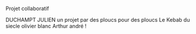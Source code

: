 Projet collaboratif 










DUCHAMPT JULIEN 
un projet par des ploucs pour des ploucs
Le Kebab du siecle
olivier blanc
Arthur andré !
